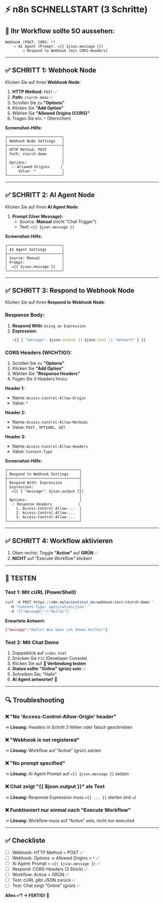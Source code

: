 # ⚡ n8n SCHNELLSTART (3 Schritte)

## 🎯 Ihr Workflow sollte SO aussehen:

```
Webhook (POST, CORS: *) 
    → AI Agent (Prompt: ={{ $json.message }}) 
        → Respond to Webhook (mit CORS-Headers)
```

---

## ✅ SCHRITT 1: Webhook Node

Klicken Sie auf Ihren **Webhook Node**:

1. **HTTP Method:** `POST` ✅
2. **Path:** `storch-demo` ✅
3. Scrollen Sie zu **"Options"**
4. Klicken Sie **"Add Option"**
5. Wählen Sie **"Allowed Origins (CORS)"**
6. Tragen Sie ein: `*` (Sternchen)

**Screenshot-Hilfe:**
```
┌─────────────────────────┐
│ Webhook Node Settings   │
├─────────────────────────┤
│ HTTP Method: POST       │
│ Path: storch-demo       │
│                         │
│ Options:                │
│  ✅ Allowed Origins     │
│     Value: *            │
└─────────────────────────┘
```

---

## ✅ SCHRITT 2: AI Agent Node

Klicken Sie auf Ihren **AI Agent Node**:

1. **Prompt (User Message):**
   - Source: **Manual** (nicht "Chat Trigger")
   - Text: `={{ $json.message }}`

**Screenshot-Hilfe:**
```
┌─────────────────────────┐
│ AI Agent Settings       │
├─────────────────────────┤
│ Source: Manual          │
│ Prompt:                 │
│  ={{ $json.message }}   │
└─────────────────────────┘
```

---

## ✅ SCHRITT 3: Respond to Webhook Node

Klicken Sie auf Ihren **Respond to Webhook Node**:

### **Response Body:**
1. **Respond With:** `Using an Expression`
2. **Expression:**
   ```javascript
   ={{ { "message": $json.output || $json.text || "Antwort" } }}
   ```

### **CORS Headers (WICHTIG!):**
1. Scrollen Sie zu **"Options"**
2. Klicken Sie **"Add Option"**
3. Wählen Sie **"Response Headers"**
4. Fügen Sie 3 Headers hinzu:

**Header 1:**
- Name: `Access-Control-Allow-Origin`
- Value: `*`

**Header 2:**
- Name: `Access-Control-Allow-Methods`
- Value: `POST, OPTIONS, GET`

**Header 3:**
- Name: `Access-Control-Allow-Headers`
- Value: `Content-Type`

**Screenshot-Hilfe:**
```
┌─────────────────────────────────┐
│ Respond to Webhook Settings     │
├─────────────────────────────────┤
│ Respond With: Expression        │
│ Expression:                     │
│  ={{ { "message": $json.output }}│
│                                 │
│ Options:                        │
│  ✅ Response Headers            │
│    1. Access-Control-Allow-...  │
│    2. Access-Control-Allow-...  │
│    3. Access-Control-Allow-...  │
└─────────────────────────────────┘
```

---

## ✅ SCHRITT 4: Workflow aktivieren

1. Oben rechts: Toggle **"Active"** auf **GRÜN** ✅
2. **NICHT** auf "Execute Workflow" klicken!

---

## 🧪 TESTEN

### **Test 1: Mit cURL (PowerShell)**

```powershell
curl -X POST https://n8n.malerinstitut.de/webhook-test/storch-demo `
  -H "Content-Type: application/json" `
  -d '{\"message\":\"Hallo\"}'
```

**Erwartete Antwort:**
```json
{"message":"Hallo! Wie kann ich Ihnen helfen?"}
```

### **Test 2: Mit Chat Demo**

1. Doppelklick auf `index.html`
2. Drücken Sie `F12` (Developer Console)
3. Klicken Sie auf **🔄 Verbindung testen**
4. **Status sollte "Online" (grün) sein** ✅
5. Schreiben Sie: "Hallo"
6. **AI Agent antwortet!** 🎉

---

## 🔍 Troubleshooting

### ❌ "No 'Access-Control-Allow-Origin' header"
→ **Lösung:** Headers in Schritt 3 fehlen oder falsch geschrieben

### ❌ "Webhook is not registered"
→ **Lösung:** Workflow auf "Active" (grün) setzen

### ❌ "No prompt specified"
→ **Lösung:** AI Agent Prompt auf `={{ $json.message }}` setzen

### ❌ Chat zeigt "{{ $json.output }}" als Text
→ **Lösung:** Response Expression muss `={{ ... }}` starten (mit `=`)

### ❌ Funktioniert nur einmal nach "Execute Workflow"
→ **Lösung:** Workflow muss auf "Active" sein, nicht nur executed

---

## ✅ Checkliste

- [ ] Webhook: HTTP Method = POST ✅
- [ ] Webhook: Options → Allowed Origins = `*` ✅
- [ ] AI Agent: Prompt = `={{ $json.message }}` ✅
- [ ] Respond: CORS-Headers (3 Stück) ✅
- [ ] Workflow: Active = GRÜN ✅
- [ ] Test: cURL gibt JSON zurück ✅
- [ ] Test: Chat zeigt "Online" (grün) ✅

**Alles ✅? → FERTIG!** 🎉


